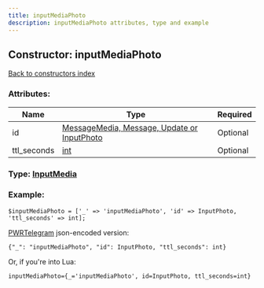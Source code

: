 ```yaml
---
title: inputMediaPhoto
description: inputMediaPhoto attributes, type and example
---
```

## Constructor: inputMediaPhoto  
[Back to constructors index](index.md)



### Attributes:

| Name     |    Type       | Required |
|----------|---------------|----------|
|id|[MessageMedia, Message, Update or InputPhoto](../types/InputPhoto.md) | Optional|
|ttl\_seconds|[int](../types/int.md) | Optional|



### Type: [InputMedia](../types/InputMedia.md)


### Example:

```
$inputMediaPhoto = ['_' => 'inputMediaPhoto', 'id' => InputPhoto, 'ttl_seconds' => int];
```  

[PWRTelegram](https://pwrtelegram.xyz) json-encoded version:

```
{"_": "inputMediaPhoto", "id": InputPhoto, "ttl_seconds": int}
```


Or, if you're into Lua:  


```
inputMediaPhoto={_='inputMediaPhoto', id=InputPhoto, ttl_seconds=int}

```



